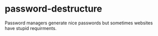 # password-destructure
Password managers generate nice passwords but sometimes websites have stupid requirments.
